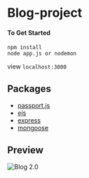 # Blog-project



  #### To Get Started
 `npm install` <br>
 `node app.js or nodemon`
 
 view `localhost:3000`


 ## Packages
 
  * [passport.js](https://www.passportjs.org)
  * [ejs](https://www.ejs.co)
  * [express](https://expressjs.com/)
  * [mongoose](https://www.google.com)
  

## Preview 
![Blog 2.0](https://cdn.glitch.com/75c910c6-bfcd-43cb-af7d-b424deacf137%2Fimage.png?1532960053358 "Blog 2.0")
